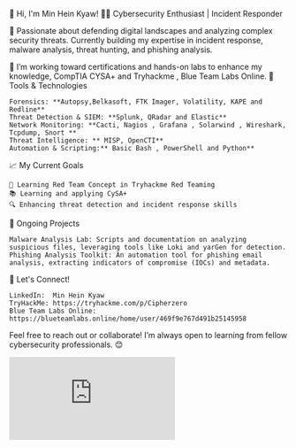 👋 Hi, I'm Min Hein Kyaw!
👨‍💻 Cybersecurity Enthusiast | Incident Responder

🔹 Passionate about defending digital landscapes and analyzing complex security threats. Currently building my expertise in incident response, malware analysis, threat hunting, and phishing analysis.

🔹 I’m working toward certifications and hands-on labs to enhance my knowledge, CompTIA CYSA+ and Tryhackme , Blue Team Labs Online.
🔧 Tools & Technologies

    Forensics: **Autopsy,Belkasoft, FTK Imager, Volatility, KAPE and Redline** 
    Threat Detection & SIEM: **Splunk, QRadar and Elastic**
    Network Monitoring: **Cacti, Nagios , Grafana , Solarwind , Wireshark, Tcpdump, Snort **
    Threat Intelligence: ** MISP, OpenCTI**
    Automation & Scripting:** Basic Bash , PowerShell and Python**
    

📈 My Current Goals

    🎯 Learning Red Team Concept in Tryhackme Red Teaming 
    📚 Learning and applying CySA+ 
    🔍 Enhancing threat detection and incident response skills


📂 Ongoing Projects

    Malware Analysis Lab: Scripts and documentation on analyzing suspicious files, leveraging tools like Loki and yarGen for detection.
    Phishing Analysis Toolkit: An automation tool for phishing email analysis, extracting indicators of compromise (IOCs) and metadata.
    

🌱 Let's Connect!

    LinkedIn:  Min Hein Kyaw 
    TryHackMe: https://tryhackme.com/p/Cipherzero
    Blue Team Labs Online:  https://blueteamlabs.online/home/user/469f9e767d491b25145958


Feel free to reach out or collaborate! I’m always open to learning from fellow cybersecurity professionals. 😊


<iframe src="https://tryhackme.com/api/v2/badges/public-profile?userPublicId=1151750" style='border:none;'></iframe>

